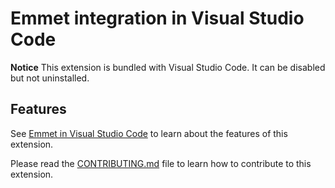# Emmet integration in Visual Studio Code

**Notice** This extension is bundled with Visual Studio Code. It can be disabled but not uninstalled.

## Features

See [Emmet in Visual Studio Code](https://code.visualstudio.com/docs/editor/emmet) to learn about the features of this extension.

Please read the [CONTRIBUTING.md](https://github.com/Microsoft/vscode/blob/master/extensions/emmet/CONTRIBUTING.md) file to learn how to contribute to this extension.






